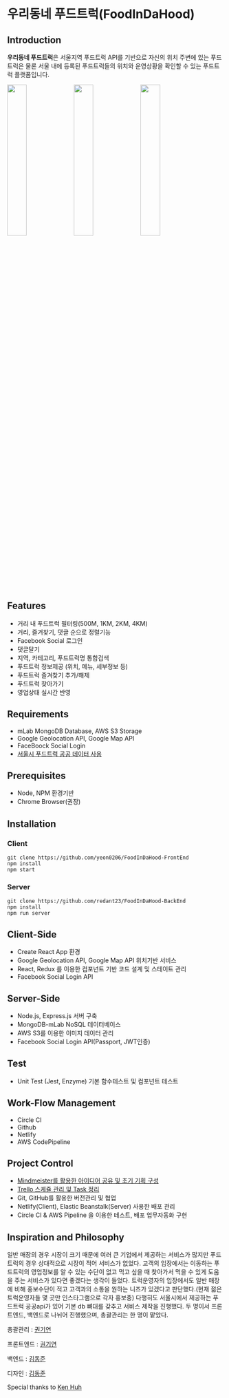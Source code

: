 # **우리동네 푸드트럭(FoodInDaHood)**

## Introduction

**우리동네 푸드트럭**은 서울지역 푸드트럭 API를 기반으로 자신의 위치 주변에 있는 푸드트럭은 물론 서울 내에 등록된 푸드트럭들의 위치와 운영상황을 확인할 수 있는 푸드트럭 플랫폼입니다.

<img src="https://s3.ap-northeast-2.amazonaws.com/foodindahood/%E1%84%91%E1%85%AE%E1%84%83%E1%85%B3%E1%84%90%E1%85%B3%E1%84%85%E1%85%A5%E1%86%A81.png" width="30%" height="30%"></img>
<img src="https://t1.daumcdn.net/thumb/R1280x0/?fname=http://t1.daumcdn.net/brunch/service/user/1aNR/image/n6m0Uue8FCDVyojFPRO2UQXdotw.png" width="30%" height="30%"></img>
<img src="https://s3.ap-northeast-2.amazonaws.com/foodindahood/%E1%84%91%E1%85%AE%E1%84%83%E1%85%B3%E1%84%90%E1%85%B3%E1%84%85%E1%85%A5%E1%86%A83.png" width="30%" height="30%"></img>

## Features

- 거리 내 푸드트럭 필터링(500M, 1KM, 2KM, 4KM)
- 거리, 즐겨찾기, 댓글 순으로 정렬기능
- Facebook Social 로그인
- 댓글달기
- 지역, 카테고리, 푸드트럭명 통합검색
- 푸드트럭 정보제공 (위치, 메뉴, 세부정보 등)
- 푸드트럭 즐겨찾기 추가/해제
- 푸드트럭 찾아가기
- 영업상태 실시간 반영

## Requirements

- mLab MongoDB Database, AWS S3 Storage
- Google Geolocation API, Google Map API
- FaceBoock Social Login
- [서울시 푸드트럭 공공 데이터 사용](https://www.data.go.kr/dataset/3072599/fileData.do)

## Prerequisites

- Node, NPM 환경기반
- Chrome Browser(권장)

## Installation

### Client
```
git clone https://github.com/yeon0206/FoodInDaHood-FrontEnd
npm install
npm start
```

### Server
```
git clone https://github.com/redant23/FoodInDaHood-BackEnd
npm install
npm run server
```

## Client-Side

- Create React App 환경
- Google Geolocation API, Google Map API 위치기반 서비스
- React, Redux 를 이용한 컴포넌트 기반 코드 설계 및 스테이트 관리
- Facebook Social Login API

## Server-Side

- Node.js, Express.js 서버 구축
- MongoDB-mLab NoSQL 데이터베이스
- AWS S3를 이용한 이미지 데이터 관리
- Facebook Social Login API(Passport, JWT인증)

## Test
- Unit Test (Jest, Enzyme) 기본 함수테스트 및 컴포넌트 테스트

## Work-Flow Management
- Circle CI
- Github
- Netlify
- AWS CodePipeline

## Project Control
- [Mindmeister를 활용한 아이디어 공유 및 초기 기획 구성](https://www.mindmeister.com/1126545775?t=OUh1i8cm6y)
- [Trello 스케쥴 관리 및 Task 정리](https://trello.com/b/1E0mVL4Z/%EC%9A%B0%EB%A6%AC%EB%8F%99%EB%84%A4-%ED%91%B8%EB%93%9C%ED%8A%B8%EB%9F%AD-food-in-da-hood)
- Git, GitHub를 활용한 버전관리 및 협업
- Netlify(Client), Elastic Beanstalk(Server) 사용한 배포 관리
- Circle CI & AWS Pipeline 을 이용한 테스트, 배포 업무자동화 구현

## Inspiration and Philosophy

일반 매장의 경우 시장이 크기 때문에 여러 큰 기업에서 제공하는 서비스가 많지만 푸드트럭의 경우 상대적으로 시장이 적어
서비스가 없었다. 고객의 입장에서는 이동하는 푸드트럭의 영업정보를 알 수 있는 수단이 없고 먹고 싶을 때 찾아가서 먹을 수 있게 
도움을 주는 서비스가 있다면 좋겠다는 생각이 들었다. 트럭운영자의 입장에서도 일반 매장에 비해 홍보수단이 적고 고객과의 소통을 원하는
니즈가 있겠다고 판단했다.(현재 젊은 트럭운영자들 몇 곳만 인스타그램으로 각자 홍보중)
다행히도 서울시에서 제공하는 푸드트럭 공공api가 있어 기본 db 뼈대를 갖추고 서비스 제작을 진행했다.
두 명이서 프론트엔드, 백엔드로 나뉘어 진행했으며, 총괄관리는 한 명이 맡았다.

총괄관리 : [권기연](https://github.com/yeon0206)

프론트엔드 : [권기연](https://github.com/yeon0206)

백엔드 : [김동준](https://github.com/redant23)

디자인 : [김동준](https://github.com/redant23)

Special thanks to [Ken Huh](https://github.com/Ken123777)
